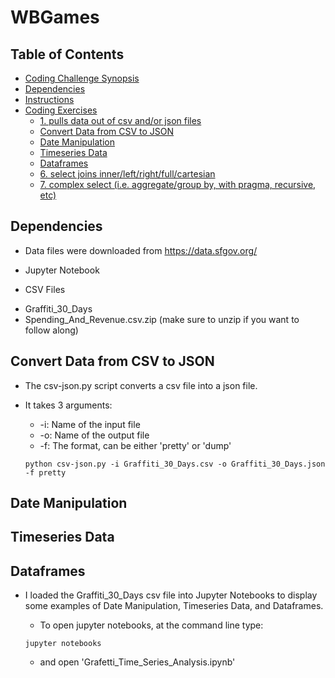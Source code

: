 # WBGames

## Table of Contents

- [Coding Challenge Synopsis](#coding-challenge-synopsis)
- [Dependencies](#dependencies)
- [Instructions](#instructions)
- [Coding Exercises](#coding-exercises)
  - [1. pulls data out of csv and/or json files](#1.pulls-data-out-of-csv-and/or-json-files)
  - [Convert Data from CSV to JSON](#convert-data-from-csv-to-json)
  - [Date Manipulation](#date-manipulation)
  - [Timeseries Data](#timeseries-data)
  - [Dataframes](#dataframes)
  - [6. select joins inner/left/right/full/cartesian](#select-joins-inner/left/right/full/cartesian)
  - [7. complex select (i.e. aggregate/group by, with pragma, recursive, etc)](#complex-select-(i.e.-aggregate/group-by,-with-pragma,-recursive,-etc))

## Dependencies

* Data files were downloaded from https://data.sfgov.org/

* Jupyter Notebook

* CSV Files
 - Graffiti_30_Days
 - Spending_And_Revenue.csv.zip (make sure to unzip if you want to follow along)

## Convert Data from CSV to JSON

  - The csv-json.py script converts a csv file into a json file.
  - It takes 3 arguments:
     * -i: Name of the input file
     * -o: Name of the output file
     * -f: The format, can be either 'pretty' or 'dump'

     ```shell
     python csv-json.py -i Graffiti_30_Days.csv -o Graffiti_30_Days.json -f pretty
     ```

## Date Manipulation
## Timeseries Data
## Dataframes

  - I loaded the Graffiti_30_Days csv file into Jupyter Notebooks to display some examples of Date Manipulation, Timeseries Data, and Dataframes.

    * To open jupyter notebooks, at the command line type:

    ```shell
    jupyter notebooks
    ```

    * and open 'Grafetti_Time_Series_Analysis.ipynb'
